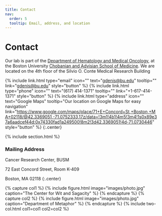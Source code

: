 ```yaml
---
title: Contact
nav:
  order: 5
  tooltip: Email, address, and location
---
```


# <i class="fas fa-envelope"></i>Contact

Our lab is part of the [Department of Hematology and Medical Oncology](https://www.bumc.bu.edu/hematology/), at the Boston University [Chobanian and Advisian School of Medicine](https://www.bumc.bu.edu/).
We are located on the 4th floor of the Silvio O. Conte Medical Research Building

{%
  include link.html
  type="email"
  icon=""
  text="gdenis@bu.edu"
  tooltip=""
  link="gdenis@bu.edu"
  style="button"
%}
{%
  include link.html
  type="phone"
  icon=""
  text="(617) 414-1371"
  tooltip=""
  link="+1-617-414-1371"
  style="button"
%}
{%
  include link.html
  type="address"
  icon=""
  text="Google Maps"
  tooltip="Our location on Google Maps for easy navigation"
  link="https://www.google.com/maps/place/71+E+Concord+St,+Boston,+MA+02118/@42.3369051,-71.0752333,17z/data=!3m1!4b1!4m5!3m4!1s0x89e37a6aadcef44d:0x74330fad1a249500!8m2!3d42.3369051!4d-71.0730446"
  style="button"
%}
{:.center}

{% include section.html %}

### <i class="fas fa-mail-bulk"></i>Mailing Address

Cancer Research Center, BUSM

72 East Concord Street, Room K-409

Boston, MA 02118
{:.center}

{% capture col1 %}
{%
  include figure.html
  image="images/photo.jpg"
  caption="The Center for Wit and Sagacity"
%}
{% endcapture %}
{% capture col2 %}
{%
  include figure.html
  image="images/photo.jpg"
  caption="Department of Metaphor"
%}
{% endcapture %}
{% include two-col.html col1=col1 col2=col2 %}
